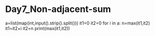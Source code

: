 # Day7_Non-adjacent-sum
a=list(map(int,input().strip().split()))
it1=0
it2=0
for i in a:
    n=max(it1,it2)
    it1=it2+i
    it2=n
print(max(it1,it2))
        
